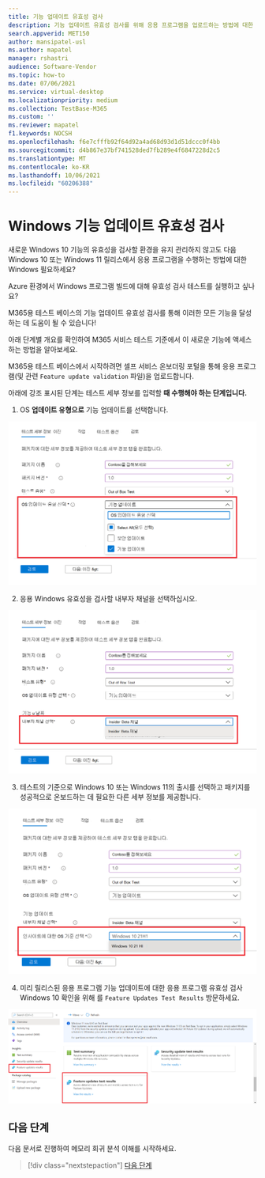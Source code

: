 ```yaml
---
title: 기능 업데이트 유효성 검사
description: 기능 업데이트 유효성 검사를 위해 응용 프로그램을 업로드하는 방법에 대한 세부 정보
search.appverid: MET150
author: mansipatel-usl
ms.author: mapatel
manager: rshastri
audience: Software-Vendor
ms.topic: how-to
ms.date: 07/06/2021
ms.service: virtual-desktop
ms.localizationpriority: medium
ms.collection: TestBase-M365
ms.custom: ''
ms.reviewer: mapatel
f1.keywords: NOCSH
ms.openlocfilehash: f6e7cfffb92f64d92a4ad68d93d1d51dccc0f4bb
ms.sourcegitcommit: d4b867e37bf741528ded7fb289e4f6847228d2c5
ms.translationtype: MT
ms.contentlocale: ko-KR
ms.lasthandoff: 10/06/2021
ms.locfileid: "60206388"
---
```

# <a name="windows-feature-update-validation"></a>Windows 기능 업데이트 유효성 검사

새로운 Windows 10 기능의 유효성을 검사할 환경을 유지 관리하지 않고도 다음 Windows 10 또는 Windows 11 릴리스에서 응용 프로그램을 수행하는 방법에 대한 Windows 필요하세요? 

Azure 환경에서 Windows 프로그램 빌드에 대해 유효성 검사 테스트를 실행하고 싶나요?

 M365용 테스트 베이스의 기능 업데이트 유효성 검사를 통해 이러한 모든 기능을 달성하는 데 도움이 될 수 있습니다!

아래 단계별 개요를 확인하여 M365 서비스 테스트 기준에서 이 새로운 기능에 액세스하는 방법을 알아보세요.

M365용 테스트 베이스에서 시작하려면 셀프 서비스 온보더링 포털을 통해 응용 프로그램(및 관련 ```Feature update validation``` 파일)을 업로드합니다. 

아래에 강조 표시된 단계는 테스트 세부 정보를 입력할 **때 수행해야 하는 단계입니다.**

1. OS **업데이트 유형으로** 기능 업데이트를 선택합니다.

![기능 업데이트 유효성 검사 OS 유형입니다.](Media/Feature-update-validation-01.png)

2. 응용 Windows 유효성을 검사할 내부자 채널을 선택하십시오.  

![기능 업데이트 유효성 검사. Insider 베타 채널 선택](Media/Feature-update-validation-02.png)

3. 테스트의 기준으로 Windows 10 또는 Windows 11의 출시를 선택하고 패키지를 성공적으로 온보드하는 데 필요한 다른 세부 정보를 제공합니다.

![릴리스된 버전의 Windows 10 및 Windows 유효성 검사](Media/Feature-update-validation-03.png)

4. 미리 릴리스된 응용 프로그램 기능 업데이트에 대한 응용 프로그램 유효성 검사 Windows 10 확인을 위해 를 ```Feature Updates Test Results``` 방문하세요.

![기능 업데이트 유효성 검사를 사용하면 결과를 빠르게 검토할 수 있습니다.](Media/Feature-update-validation-04.png)


## <a name="next-steps"></a>다음 단계

다음 문서로 진행하여 메모리 회귀 분석 이해를 시작하세요.
> [!div class="nextstepaction"]
> [다음 단계](memory.md)

<!---
Add button for next page
-->
